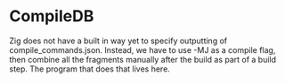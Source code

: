 # CompileDB
Zig does not have a built in way yet to specify outputting of
compile_commands.json. Instead, we have to use -MJ as a compile flag, then
combine all the fragments manually after the build as part of a build step. The
program that does that lives here.
